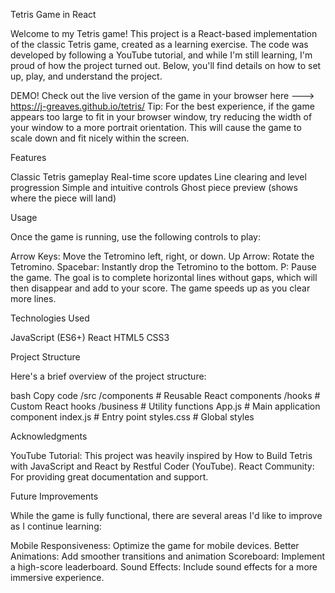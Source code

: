 Tetris Game in React

Welcome to my Tetris game! This project is a React-based implementation of the classic Tetris game, created as a learning exercise. The code was developed by following a YouTube tutorial, and while I'm still learning, I'm proud of how the project turned out. Below, you'll find details on how to set up, play, and understand the project.

DEMO!
Check out the live version of the game in your browser here --->  https://j-greaves.github.io/tetris/
Tip: For the best experience, if the game appears too large to fit in your browser window, try reducing the width of your window to a more portrait orientation. This will cause the game to scale down and fit nicely within the screen.

Features

Classic Tetris gameplay
Real-time score updates
Line clearing and level progression
Simple and intuitive controls
Ghost piece preview (shows where the piece will land)

Usage

Once the game is running, use the following controls to play:

Arrow Keys: Move the Tetromino left, right, or down.
Up Arrow: Rotate the Tetromino.
Spacebar: Instantly drop the Tetromino to the bottom.
P: Pause the game.
The goal is to complete horizontal lines without gaps, which will then disappear and add to your score. The game speeds up as you clear more lines.

Technologies Used

JavaScript (ES6+)
React
HTML5
CSS3

Project Structure

Here's a brief overview of the project structure:

bash
Copy code
/src
  /components   # Reusable React components
  /hooks        # Custom React hooks
  /business        # Utility functions
  App.js        # Main application component
  index.js      # Entry point
  styles.css    # Global styles
  
Acknowledgments

YouTube Tutorial: This project was heavily inspired by How to Build Tetris with JavaScript and React by Restful Coder (YouTube).
React Community: For providing great documentation and support.

Future Improvements

While the game is fully functional, there are several areas I'd like to improve as I continue learning:

Mobile Responsiveness: Optimize the game for mobile devices.
Better Animations: Add smoother transitions and animation
Scoreboard: Implement a high-score leaderboard.
Sound Effects: Include sound effects for a more immersive experience.
